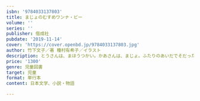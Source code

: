 ```yaml
---
isbn: '9784033137803'
title: まじょのむすめワンナ・ビー
volume: ''
series: ''
publisher: 偕成社
pubdate: '2019-11-14'
cover: 'https://cover.openbd.jp/9784033137803.jpg'
author: 竹下文子／著 種村有希子／イラスト
description: とうさんは、まほうつかい。かあさんは、まじょ。ふたりのあいだでそだったワンナ・ビーは、まほうの勉強がにがてだったのです……。
price: '1300'
genre: 児童図書
target: 児童
format: 単行本
content: 日本文学、小説・物語

---
```

